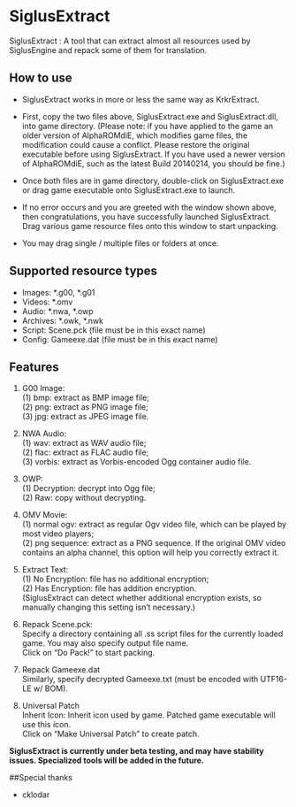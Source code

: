# SiglusExtract
SiglusExtract : A tool that can extract almost all resources used by SiglusEngine and repack some of them for translation.

## How to use
- SiglusExtract works in more or less the same way as KrkrExtract.

- First, copy the two files above, SiglusExtract.exe and SiglusExtract.dll, into game directory.
(Please note: if you have applied to the game an older version of AlphaROMdiE, which modifies game files, the modification could cause a conflict. Please restore the original executable before using SiglusExtract. If you have used a newer version of AlphaROMdiE, such as the latest Build 20140214, you should be fine.)
- Once both files are in game directory, double-click on SiglusExtract.exe or drag game executable onto SiglusExtract.exe to launch.

- If no error occurs and you are greeted with the window shown above, then congratulations, you have successfully launched SiglusExtract.
Drag various game resource files onto this window to start unpacking.
- You may drag single / multiple files or folders at once.

## Supported resource types
- Images: *.g00, *.g01
- Videos: *.omv
- Audio: *.nwa, *.owp
- Archives: *.owk, *.nwk
- Script: Scene.pck (file must be in this exact name)
- Config: Gameexe.dat (file must be in this exact name)

## Features


1.	G00 Image:  
(1)	bmp: extract as BMP image file;  
(2)	png: extract as PNG image file;  
(3)	jpg: extract as JPEG image file.  

2.	NWA Audio:  
(1)	wav: extract as WAV audio file;  
(2)	flac: extract as FLAC audio file;  
(3)	vorbis: extract as Vorbis-encoded Ogg container audio file.  

3.	OWP:  
(1)	Decryption: decrypt into Ogg file;  
(2)	Raw: copy without decrypting.  

4.	OMV Movie:  
(1)	normal ogv: extract as regular Ogv video file, which can be played by most video players;  
(2)	png sequence: extract as a PNG sequence. If the original OMV video contains an alpha channel, this option will help you correctly extract it.  

5.	Extract Text:  
(1)	No Encryption: file has no additional encryption;  
(2)	Has Encryption: file has addition encryption.  
(SiglusExtract can detect whether additional encryption exists, so manually changing this setting isn’t necessary.)

6.	Repack Scene.pck:  
Specify a directory containing all .ss script files for the currently loaded game. You may also specify output file name.  
Click on “Do Pack!” to start packing.  

7.	Repack Gameexe.dat  
Similarly, specify decrypted Gameexe.txt (must be encoded with UTF16-LE w/ BOM).  

8.	Universal Patch  
Inherit Icon: Inherit icon used by game. Patched game executable will use this icon.  
Click on “Make Universal Patch” to create patch.  


**SiglusExtract is currently under beta testing, and may have stability issues. Specialized tools will be added in the future.**

##Special thanks
- cklodar